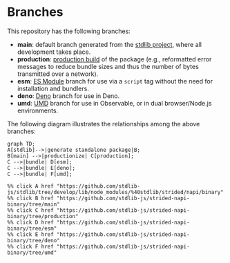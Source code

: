 <!--

@license Apache-2.0

Copyright (c) 2022 The Stdlib Authors.

Licensed under the Apache License, Version 2.0 (the "License");
you may not use this file except in compliance with the License.
You may obtain a copy of the License at

    http://www.apache.org/licenses/LICENSE-2.0

Unless required by applicable law or agreed to in writing, software
distributed under the License is distributed on an "AS IS" BASIS,
WITHOUT WARRANTIES OR CONDITIONS OF ANY KIND, either express or implied.
See the License for the specific language governing permissions and
limitations under the License.

-->

# Branches

This repository has the following branches:

-   **main**: default branch generated from the [stdlib project][stdlib-url], where all development takes place.
-   **production**: [production build][production-url] of the package (e.g., reformatted error messages to reduce bundle sizes and thus the number of bytes transmitted over a network).
-   **esm**: [ES Module][esm-url] branch for use via a `script` tag without the need for installation and bundlers.
-   **deno**: [Deno][deno-url] branch for use in Deno.
-   **umd**: [UMD][umd-url] branch for use in Observable, or in dual browser/Node.js environments.

The following diagram illustrates the relationships among the above branches:

```mermaid
graph TD;
A[stdlib]-->|generate standalone package|B;
B[main] -->|productionize| C[production];
C -->|bundle| D[esm];
C -->|bundle| E[deno];
C -->|bundle| F[umd];

%% click A href "https://github.com/stdlib-js/stdlib/tree/develop/lib/node_modules/%40stdlib/strided/napi/binary"
%% click B href "https://github.com/stdlib-js/strided-napi-binary/tree/main"
%% click C href "https://github.com/stdlib-js/strided-napi-binary/tree/production"
%% click D href "https://github.com/stdlib-js/strided-napi-binary/tree/esm"
%% click E href "https://github.com/stdlib-js/strided-napi-binary/tree/deno"
%% click F href "https://github.com/stdlib-js/strided-napi-binary/tree/umd"
```

[stdlib-url]: https://github.com/stdlib-js/stdlib/tree/develop/lib/node_modules/%40stdlib/strided/napi/binary
[production-url]: https://github.com/stdlib-js/strided-napi-binary/tree/production
[deno-url]: https://github.com/stdlib-js/strided-napi-binary/tree/deno
[umd-url]: https://github.com/stdlib-js/strided-napi-binary/tree/umd
[esm-url]: https://github.com/stdlib-js/strided-napi-binary/tree/esm